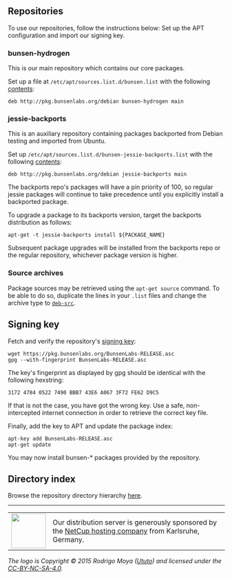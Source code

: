 [SigningKey]: <BunsenLabs-RELEASE.asc>

## Repositories

To use our repositories, follow the instructions below: Set up the APT
configuration and import our signing key.

### bunsen-hydrogen

This is our main repository which contains our core packages.

Set up a file at `/etc/apt/sources.list.d/bunsen.list` with the
following [contents](templates/etc/apt/sources.list.d/bunsen.list):

~~~
deb http://pkg.bunsenlabs.org/debian bunsen-hydrogen main
~~~

### jessie-backports

This is an auxiliary repository containing packages backported from
Debian testing and imported from Ubuntu.

Set up `/etc/apt/sources.list.d/bunsen-jessie-backports.list` with the
following
[contents](templates/etc/apt/sources.list.d/bunsen-jessie-backports.list):

~~~
deb http://pkg.bunsenlabs.org/debian jessie-backports main
~~~

The backports repo's packages will have a pin priority of 100, so
regular jessie packages will continue to take precedence until you
explicitly install a backported package.

To upgrade a package to its backports version, target the backports
distribution as follows:

~~~ { .bash }
apt-get -t jessie-backports install ${PACKAGE_NAME}
~~~

Subsequent package upgrades will be installed from the backports repo or
the regular repository, whichever package version is
higher.

### Source archives

Package sources may be retrieved using the `apt-get source` command. To
be able to do so, duplicate the lines in your `.list` files and
change the archive type to [`deb-src`](https://wiki.debian.org/SourcesList#Archive_type).

## Signing key

Fetch and verify the repository's [signing key][SigningKey]:

~~~ { .bash }
wget https://pkg.bunsenlabs.org/BunsenLabs-RELEASE.asc
gpg --with-fingerprint BunsenLabs-RELEASE.asc
~~~

The key's fingerprint as displayed by gpg should be identical with the
following hexstring:

~~~~~
3172 4784 0522 7490 BBB7 43E6 A067 3F72 FE62 D9C5 
~~~~~

If that is not the case, you have got the wrong key. Use a safe,
non-intercepted internet connection in order to retrieve the correct key
file.

Finally, add the key to APT and update the package index:

~~~ { .bash }
apt-key add BunsenLabs-RELEASE.asc
apt-get update
~~~

You may now install <monospace>bunsen-\*</monospace> packages provided
by the repository.

## Directory index

Browse the repository directory hierarchy [here](debian).

<hr>

<table>
<tr>
<td><a href="https://www.netcup.de"><img style="width:80px;" src="img/netcup-logo.png"></a></td>
<td>Our distribution server is generously sponsored by the <a href="https://www.netcup.de">NetCup hosting company</a> from Karlsruhe, Germany.</td>
</tr>
</table>

*The logo is Copyright © 2015 Rodrigo Moya ([Ututo](http://crunchbang.org/forums/profile.php?id=15094)) and licensed under the [CC-BY-NC-SA-4.0](http://creativecommons.org/licenses/by-nc-sa/4.0/).*
